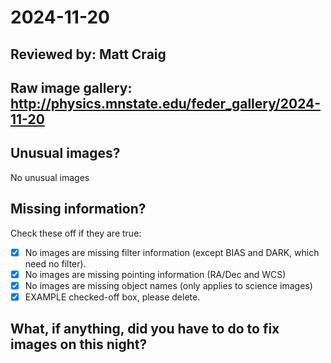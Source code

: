 # 2024-11-20

## Reviewed by:   Matt Craig 

## Raw image gallery: http://physics.mnstate.edu/feder_gallery/2024-11-20

## Unusual images?

No unusual images

## Missing information?

Check these off if they are true:

- [x] No images are missing filter information (except BIAS and DARK, which need no filter).
- [x] No images are missing pointing information (RA/Dec and WCS)
- [x] No images are missing object names (only applies to science images)
- [x] EXAMPLE checked-off box, please delete.

## What, if anything, did you have to do to fix images on this night?
